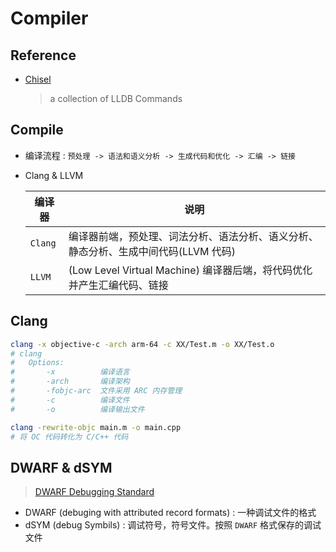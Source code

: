# Compiler

## Reference

- [Chisel](https://github.com/facebook/chisel) 
    > a collection of LLDB Commands

## Compile

- 编译流程 : `预处理 -> 语法和语义分析 -> 生成代码和优化 -> 汇编 -> 链接`

- Clang & LLVM

    | 编译器 | 说明
    | --- | ---
    | `Clang`   | 编译器前端，预处理、词法分析、语法分析、语义分析、静态分析、生成中间代码(LLVM 代码)
    | `LLVM`    | (Low Level Virtual Machine) 编译器后端，将代码优化并产生汇编代码、链接


## Clang

``` bash
clang -x objective-c -arch arm-64 -c XX/Test.m -o XX/Test.o
# clang
#   Options:
#       -x          编译语言
#       -arch       编译架构
#       -fobjc-arc  文件采用 ARC 内存管理
#       -c          编译文件
#       -o          编译输出文件

clang -rewrite-objc main.m -o main.cpp
# 将 OC 代码转化为 C/C++ 代码
```

## DWARF & dSYM
> [DWARF Debugging Standard](https://dwarfstd.org)

- DWARF (debuging with attributed record formats) : 一种调试文件的格式
- dSYM (debug Symbils) : 调试符号，符号文件。按照 `DWARF` 格式保存的调试文件